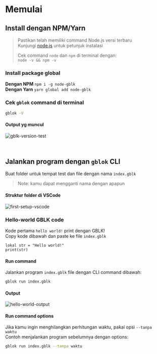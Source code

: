 # Memulai

## Install dengan NPM/Yarn 

> Pastikan telah memiliki command Node.js versi terbaru  
> Kunjungi [node.js](https://nodejs.org/en/download/) untuk petunjuk instalasi  
> 
> Cek command `node` dan `npm` di terminal dengan:  
> `node -v && npm -v`  

### Install package global  
**Dengan NPM**
`npm i -g node-gblk`  
**Dengan Yarn**
`yarn global add node-gblk`  

### Cek `gblok` command di terminal  
```bash
gblok -V
```
#### Output yg muncul <!-- {docsify-ignore} --> 
![gblk-version-test](https://i.gyazo.com/baa416517f912a18d59ff51e520fcb50.png)

<br>

## Jalankan program dengan `gblok` CLI  
Buat folder untuk tempat test dan file dengan nama `index.gblk`  
> Note: kamu dapat mengganti nama dengan apapun   

#### Struktur folder di VSCode  
![first-setup-vscode](https://i.gyazo.com/3fb21d4410c110bf9e2efadd40620d14.png)  

### Hello-world GBLK code  
Kode pertama `hello world!` print dengan GBLK!  
Copy kode dibawah dan paste ke file `index.gblk` 
```gblk
lokal str = "Hello world!"
print(str)
```

#### Run command  
Jalankan program `index.gblk` file dengan CLI command dibawah:  
```bash
gblok run index.gblk
```

#### Output <!-- {docsify-ignore} --> 
![hello-world-output](https://i.gyazo.com/1ad1ec10f2d92f9b40ab887294d78115.png)  

#### Run command options  
Jika kamu ingin menghilangkan perhitungan waktu, pakai opsi `--tanpa waktu`  
Contoh menjalankan program sebelumnya dengan options:  
```bash
gblok run index.gblk --tanpa waktu
```